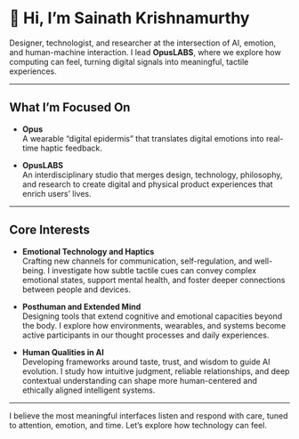 # 👋 Hi, I’m Sainath Krishnamurthy

Designer, technologist, and researcher at the intersection of AI, emotion, and human-machine interaction. I lead **OpusLABS**, where we explore how computing can feel, turning digital signals into meaningful, tactile experiences.

---

## What I’m Focused On

- **Opus**  
  A wearable “digital epidermis” that translates digital emotions into real-time haptic feedback.

- **OpusLABS**  
  An interdisciplinary studio that merges design, technology, philosophy, and research to create digital and physical product experiences that enrich users’ lives.

---

## Core Interests

- **Emotional Technology and Haptics**  
  Crafting new channels for communication, self-regulation, and well-being. I investigate how subtle tactile cues can convey complex emotional states, support mental health, and foster deeper connections between people and devices.

- **Posthuman and Extended Mind**  
  Designing tools that extend cognitive and emotional capacities beyond the body. I explore how environments, wearables, and systems become active participants in our thought processes and daily experiences.

- **Human Qualities in AI**  
  Developing frameworks around taste, trust, and wisdom to guide AI evolution. I study how intuitive judgment, reliable relationships, and deep contextual understanding can shape more human-centered and ethically aligned intelligent systems.

---

I believe the most meaningful interfaces listen and respond with care, tuned to attention, emotion, and time. Let’s explore how technology can feel.
